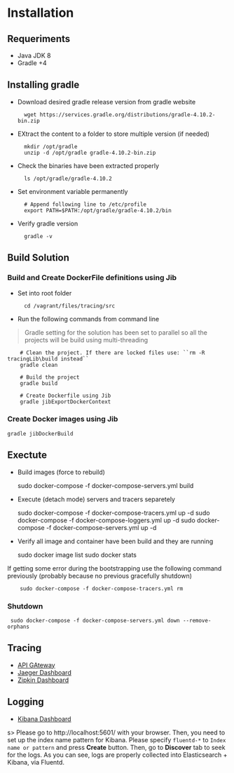 # Installation

## Requeriments

- Java JDK 8
- Gradle +4

## Installing gradle

- Download desired gradle release version from gradle website

        wget https://services.gradle.org/distributions/gradle-4.10.2-bin.zip

- EXtract the content to a folder to store multiple version (if needed)

        mkdir /opt/gradle
        unzip -d /opt/gradle gradle-4.10.2-bin.zip

- Check the binaries have been extracted properly

        ls /opt/gradle/gradle-4.10.2

- Set environment variable permanently

        # Append following line to /etc/profile
        export PATH=$PATH:/opt/gradle/gradle-4.10.2/bin

- Verify gradle version

        gradle -v

## Build Solution

### Build and Create DockerFile definitions using Jib

- Set into root folder

        cd /vagrant/files/tracing/src

- Run the following commands from command line

> Gradle setting for the solution has been set to parallel so all the projects will be build using multi-threading

        # Clean the project. If there are locked files use: ``rm -R tracingLib\build instead``
        gradle clean

        # Build the project
        gradle build

        # Create Dockerfile using Jib
        gradle jibExportDockerContext

### Create Docker images using Jib

    gradle jibDockerBuild

## Exectute

- Build images (force to rebuild)

    sudo docker-compose -f docker-compose-servers.yml build

- Execute (detach mode) servers and tracers separetely

    sudo docker-compose -f docker-compose-tracers.yml up -d
    sudo docker-compose -f docker-compose-loggers.yml up -d
    sudo docker-compose -f docker-compose-servers.yml up -d

- Verify all image and container have been build and they are running

    sudo docker image list
    sudo docker stats

If getting some error during the bootstrapping use the following command previously (probably because no previous gracefully shutdown)

        sudo docker-compose -f docker-compose-tracers.yml rm

### Shutdown

     sudo docker-compose -f docker-compose-servers.yml down --remove-orphans

## Tracing

- [API GAteway](http://10.0.0.10:8080/swagger-ui.html)
- [Jaeger Dashboard](http://10.0.0.10:16686)
- [Zipkin Dashboard](http://10.0.0.10:9412)

## Logging

- [Kibana Dashboard](http://10.0.0.10:5601)

s> Please go to http://localhost:5601/ with your browser. Then, you need to set up the index name pattern for Kibana. Please specify ``fluentd-*`` to ``Index name or pattern`` and press **Create** button. Then, go to **Discover** tab to seek for the logs. As you can see, logs are properly collected into Elasticsearch + Kibana, via Fluentd.
